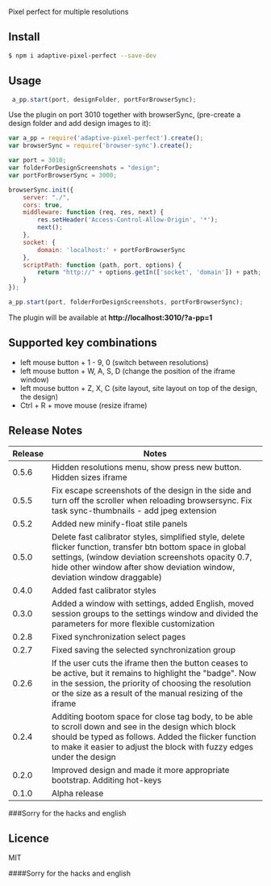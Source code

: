 Pixel perfect for multiple resolutions

## Install

```bash
$ npm i adaptive-pixel-perfect --save-dev
```

## Usage
```js
 a_pp.start(port, designFolder, portForBrowserSync);
```

Use the plugin on port 3010 together with browserSync, (pre-create a design folder and add design images to it):

```js
var a_pp = require('adaptive-pixel-perfect').create();
var browserSync = require('browser-sync').create();

var port = 3010;
var folderForDesignScreenshots = "design";
var portForBrowserSync = 3000;

browserSync.init({
    server: "./",
    cors: true,
    middleware: function (req, res, next) {
        res.setHeader('Access-Control-Allow-Origin', '*');
        next();
    },
    socket: {
        domain: 'localhost:' + portForBrowserSync
    },
    scriptPath: function (path, port, options) {
        return "http://" + options.getIn(['socket', 'domain']) + path;
    }
});

a_pp.start(port, folderForDesignScreenshots, portForBrowserSync);
```

The plugin will be available at **http://localhost:3010/?a-pp=1**

## Supported key combinations
* left mouse button + 1 - 9, 0 (switch between resolutions)
* left mouse button + W, A, S, D (change the position of the iframe window)
* left mouse button + Z, X, C (site layout, site layout on top of the design, the design)
* Ctrl + R + move mouse (resize iframe)

## Release Notes

| Release | Notes |
| --- | --- |
| 0.5.6 | Hidden resolutions menu, show press new button. Hidden sizes iframe |
| 0.5.5 | Fix escape screenshots of the design in the side and turn off the scroller when reloading browsersync. Fix task sync-thumbnails - add jpeg extension |
| 0.5.2 | Added new minify-float stile panels |
| 0.5.0 | Delete fast calibrator styles, simplified style, delete flicker function, transfer btn bottom space in global settings, (window deviation screenshots opacity 0.7, hide other window after show deviation window, deviation window draggable) |
| 0.4.0 | Added fast calibrator styles |
| 0.3.0 | Added a window with settings, added English, moved session groups to the settings window and divided the parameters for more flexible customization |
| 0.2.8 | Fixed synchronization select pages |
| 0.2.7 | Fixed saving the selected synchronization group |
| 0.2.6 | If the user cuts the iframe then the button ceases to be active, but it remains to highlight the "badge". Now in the session, the priority of choosing the resolution or the size as a result of the manual resizing of the iframe |
| 0.2.4 | Additing bootom space for close tag body, to be able to scroll down and see in the design which block should be typed as follows. Added the flicker function to make it easier to adjust the block with fuzzy edges under the design |
| 0.2.0 | Improved design and made it more appropriate bootstrap. Additing hot-keys |
| 0.1.0 | Alpha release |

###Sorry for the hacks and english

## Licence

MIT
<!-- do not want to make nodeinit to complicated, you can edit this whenever you want. -->

####Sorry for the hacks and english